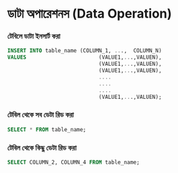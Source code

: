 # ডাটা অপারেশনস \(Data Operation\)

### টেবিলে ডাটা ইনসার্ট করা

```sql
INSERT INTO table_name (COLUMN_1, ...,  COLUMN_N)
VALUES                       (VALUE1,...,VALUEN),
                             (VALUE1,...,VALUEN),
                             (VALUE1,...,VALUEN),
                             ....
                             ....
                             ....
                             (VALUE1,...,VALUEN);
```

### টেবিল থেকে সব ডেটা রিড করা

```sql
SELECT * FROM table_name;
```

### টেবিল থেকে কিছু ডেটা রিড করা

```sql
SELECT COLUMN_2, COLUMN_4 FROM table_name;
```









